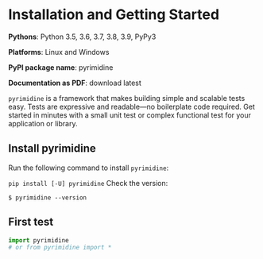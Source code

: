 # Installation and Getting Started

**Pythons**: Python 3.5, 3.6, 3.7, 3.8, 3.9, PyPy3

**Platforms**: Linux and Windows

**PyPI package name**: pyrimidine

**Documentation as PDF**: download latest

`pyrimidine` is a framework that makes building simple and scalable tests easy. Tests are expressive and readable—no boilerplate code required. Get started in minutes with a small unit test or complex functional test for your application or library.

## Install pyrimidine

Run the following command to install `pyrimidine`:

`pip install [-U] pyrimidine`
Check the version:

`$ pyrimidine --version`

## First test

```python
import pyrimidine
# or from pyrimidine import *
```

